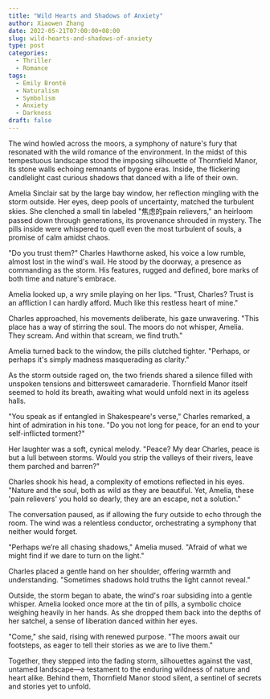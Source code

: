 ```yaml
---
title: "Wild Hearts and Shadows of Anxiety"
author: Xiaowen Zhang
date: 2022-05-21T07:00:00+08:00
slug: wild-hearts-and-shadows-of-anxiety
type: post
categories:
  - Thriller
  - Romance
tags:
  - Emily Brontë
  - Naturalism
  - Symbolism
  - Anxiety
  - Darkness
draft: false
---
```


The wind howled across the moors, a symphony of nature's fury that resonated with the wild romance of the environment. In the midst of this tempestuous landscape stood the imposing silhouette of Thornfield Manor, its stone walls echoing remnants of bygone eras. Inside, the flickering candlelight cast curious shadows that danced with a life of their own.

Amelia Sinclair sat by the large bay window, her reflection mingling with the storm outside. Her eyes, deep pools of uncertainty, matched the turbulent skies. She clenched a small tin labeled "焦虑的pain relievers," an heirloom passed down through generations, its provenance shrouded in mystery. The pills inside were whispered to quell even the most turbulent of souls, a promise of calm amidst chaos.

"Do you trust them?" Charles Hawthorne asked, his voice a low rumble, almost lost in the wind's wail. He stood by the doorway, a presence as commanding as the storm. His features, rugged and defined, bore marks of both time and nature's embrace.

Amelia looked up, a wry smile playing on her lips. "Trust, Charles? Trust is an affliction I can hardly afford. Much like this restless heart of mine."

Charles approached, his movements deliberate, his gaze unwavering. "This place has a way of stirring the soul. The moors do not whisper, Amelia. They scream. And within that scream, we find truth."

Amelia turned back to the window, the pills clutched tighter. "Perhaps, or perhaps it's simply madness masquerading as clarity."

As the storm outside raged on, the two friends shared a silence filled with unspoken tensions and bittersweet camaraderie. Thornfield Manor itself seemed to hold its breath, awaiting what would unfold next in its ageless halls.

"You speak as if entangled in Shakespeare's verse," Charles remarked, a hint of admiration in his tone. "Do you not long for peace, for an end to your self-inflicted torment?"

Her laughter was a soft, cynical melody. "Peace? My dear Charles, peace is but a lull between storms. Would you strip the valleys of their rivers, leave them parched and barren?"

Charles shook his head, a complexity of emotions reflected in his eyes. "Nature and the soul, both as wild as they are beautiful. Yet, Amelia, these 'pain relievers' you hold so dearly, they are an escape, not a solution."

The conversation paused, as if allowing the fury outside to echo through the room. The wind was a relentless conductor, orchestrating a symphony that neither would forget.

"Perhaps we’re all chasing shadows," Amelia mused. "Afraid of what we might find if we dare to turn on the light."

Charles placed a gentle hand on her shoulder, offering warmth and understanding. "Sometimes shadows hold truths the light cannot reveal."

Outside, the storm began to abate, the wind's roar subsiding into a gentle whisper. Amelia looked once more at the tin of pills, a symbolic choice weighing heavily in her hands. As she dropped them back into the depths of her satchel, a sense of liberation danced within her eyes.

"Come," she said, rising with renewed purpose. "The moors await our footsteps, as eager to tell their stories as we are to live them."

Together, they stepped into the fading storm, silhouettes against the vast, untamed landscape—a testament to the enduring wildness of nature and heart alike. Behind them, Thornfield Manor stood silent, a sentinel of secrets and stories yet to unfold.